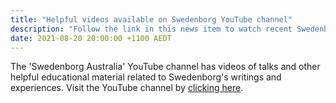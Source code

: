 ```yaml
---
title: "Helpful videos available on Swedenborg YouTube channel"
description: "Follow the link in this news item to watch recent Swedenborg educational clips"
date: 2021-08-20 20:00:00 +1100 AEDT
---
```


The 'Swedenborg Australia' YouTube channel has videos of talks and other helpful educational material related to Swedenborg's writings and experiences.
Visit the YouTube channel by [clicking here](https://www.youtube.com/channel/UC_YRMrzGHVbP23SQAXYK8lQ).


